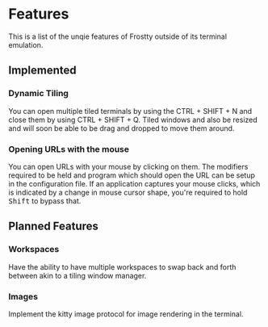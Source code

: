 # Features

This is a list of the unqie features of Frostty outside of its terminal emulation.

## Implemented

### Dynamic Tiling

You can open multiple tiled terminals by using the CTRL + SHIFT + N and close them
by using CTRL + SHIFT + Q. Tiled windows and also be resized and will soon be able
to be drag and dropped to move them around.

### Opening URLs with the mouse

You can open URLs with your mouse by clicking on them. The modifiers required to
be held and program which should open the URL can be setup in the configuration
file. If an application captures your mouse clicks, which is indicated by a
change in mouse cursor shape, you're required to hold <kbd>Shift</kbd> to bypass
that.

## Planned Features

### Workspaces

Have the ability to have multiple workspaces to swap back and forth between akin
to a tiling window manager.

### Images

Implement the kitty image protocol for image rendering in the terminal.
